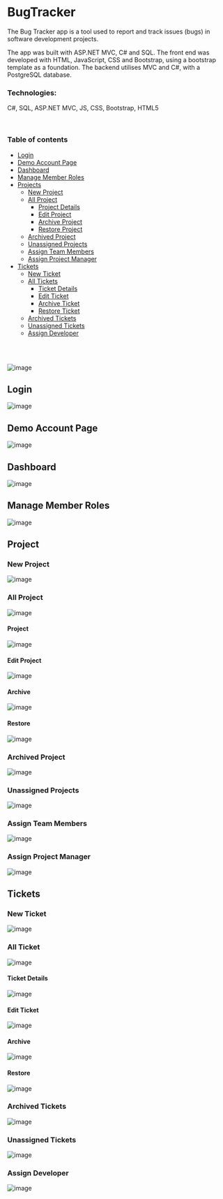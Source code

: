 # BugTracker
The Bug Tracker app is a tool used to report and track issues (bugs) in software development projects.

The app was built with ASP.NET MVC, C# and SQL. The front end was developed with HTML, JavaScript, CSS and Bootstrap, using a bootstrap template as a foundation. The backend utilises MVC and C#, with a PostgreSQL database.

### Technologies:

C#, SQL, ASP.NET MVC, JS, CSS, Bootstrap, HTML5


<br>

<!--ts-->

### Table of contents

- [Login]()
- [Demo Account Page]()
- [Dashboard]()
- [Manage Member Roles]()
- [Projects]()
  - [ New Project ]()
  - [ All Project ]()
      - [ Project Details ]()
      - [ Edit Project ]()
      - [ Archive Project ]()
      - [ Restore Project ]()
  - [ Archived Project ]()
  - [ Unassigned Projects ]()
  - [ Assign Team Members ]()
  - [ Assign Project Manager ]()
- [Tickets]()
  - [ New Ticket ]()
  - [ All Tickets ]()
      - [ Ticket Details ]()
      - [ Edit Ticket ]()
      - [ Archive Ticket ]()
      - [ Restore Ticket]()
  - [ Archived Tickets ]()
  - [ Unassigned Tickets ]()
  - [ Assign Developer ]()


<br>
<br>

![image](https://github.com/Oserhir/BugTracker/assets/82850895/13ef86ba-43c4-4f70-9bd4-371e355aa267)

## Login

![image](https://github.com/Oserhir/BugTracker/assets/82850895/ab85c339-0a8a-431d-9de8-214df12ef9b2)

## Demo Account Page

![image](https://github.com/Oserhir/BugTracker/assets/82850895/57dd0132-3f0b-42b7-a139-df81df4c7fb3)


## Dashboard

![image](https://github.com/Oserhir/BugTracker/assets/82850895/cb9e6fb0-6566-4548-bcfb-3160310cfeff)

## Manage Member Roles
![image](https://github.com/Oserhir/BugTracker/assets/82850895/686a0ead-0ce3-4f81-b80c-f88c06e99dfb)


## Project

### New Project

![image](https://github.com/Oserhir/BugTracker/assets/82850895/331af4be-93c3-4f96-bf4d-cb9d9eee2e13)

### All Project

![image](https://github.com/Oserhir/BugTracker/assets/82850895/7814ed2c-3089-404b-ab5a-4297cf060c81)

#### Project 

![image](https://github.com/Oserhir/BugTracker/assets/82850895/e8bb0513-6006-42eb-add1-e22ef5865c42)

#### Edit Project

![image](https://github.com/Oserhir/BugTracker/assets/82850895/50ffca64-7b80-4cec-bd5b-9d9b7a27ddb2)

#### Archive

![image](https://github.com/Oserhir/BugTracker/assets/82850895/ad2d2884-abef-4ff6-a02b-0946b04623f9)

#### Restore

![image](https://github.com/Oserhir/BugTracker/assets/82850895/d74f1abd-cda2-4d09-a2e9-4e2355090ce5)


### Archived Project
![image](https://github.com/Oserhir/BugTracker/assets/82850895/a9c316d6-306c-42db-b53b-e43989045345)


### Unassigned Projects
![image](https://github.com/Oserhir/BugTracker/assets/82850895/5baac0fb-38df-44b6-b525-da6f49866a15)


###  Assign Team Members

![image](https://github.com/Oserhir/BugTracker/assets/82850895/62861111-75b9-464a-8057-f069d1d21567)

###  Assign Project Manager

![image](https://github.com/Oserhir/BugTracker/assets/82850895/2b6493e7-3cbe-4b8b-9b47-86d785ea9e84)

## Tickets

### New Ticket

![image](https://github.com/Oserhir/BugTracker/assets/82850895/e1ccc3ba-9172-4863-a4eb-2d15d2eddb5b)

### All Ticket

![image](https://github.com/Oserhir/BugTracker/assets/82850895/49cb959f-2587-4c41-90fa-3fb1b62cec21)

#### Ticket Details 

![image](https://github.com/Oserhir/BugTracker/assets/82850895/a4339731-a7e5-4c74-8621-fa866d501098)

#### Edit Ticket

![image](https://github.com/Oserhir/BugTracker/assets/82850895/1d6ea4f6-2803-4410-8db9-481a9f635226)


#### Archive

![image](https://github.com/Oserhir/BugTracker/assets/82850895/b4486049-76fc-4273-b71b-65bdd3f15c02)


#### Restore

![image](https://github.com/Oserhir/BugTracker/assets/82850895/53f89126-7dff-493d-8dc6-0fd3d0361d5d)


### Archived Tickets

![image](https://github.com/Oserhir/BugTracker/assets/82850895/bc3ba119-bf3b-48e9-81ce-7427ea4205ca)


### Unassigned Tickets
![image](https://github.com/Oserhir/BugTracker/assets/82850895/def505a4-a091-4046-aeea-36953c8852af)

### Assign Developer

![image](https://github.com/Oserhir/BugTracker/assets/82850895/89dc5a94-3923-4e95-8c8a-f66a1d6fcc13)



